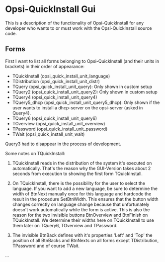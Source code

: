 # Opsi-QuickInstall Gui

This is a description of the functionality of Opsi-QuickInstall for any developer who wants to or must work with the Opsi-QuickInstall source code.

## Forms

First I want to list all forms belonging to Opsi-QuickInstall (and their units in brackets) in their order of appearance:

+ TQuickInstall (opsi_quick_install_unit_language)
+ TDistribution (opsi_quick_install_unit_distr)
+ TQuery (opsi_quick_install_unit_query): Only shown in custom setup
+ TQuery2 (opsi_quick_install_unit_query2): Only shown in custom setup
+ TQuery4 (opsi_quick_install_unit_query4)
+ TQuery5_dhcp (opsi_quick_install_unit_query5_dhcp): Only shown if the user wants to install a dhcp-server on the opsi-server (asked in Query4).
+ TQuery6 (opsi_quick_install_unit_query6)
+ TOverview (opsi_quick_install_unit_overview)
+ TPassword (opsi_quick_install_unit_password)
+ TWait (opsi_quick_install_unit_wait)

Query3 had to disappear in the process of development.

Some notes on TQuickInstall:

1. TQuickInstall reads in the distribution of the system it's executed on automatically. That's the reason why the GUI-Version takes about 2 seconds from execution to showing the first form TQuickInstall.

2. On TQuickInstall, there is the possibility for the user to select the language. If you want to add a new language, be sure to determine the width of BtnNext manually once for this language and hardcode the result in the procedure SetBtnWidth. This ensures that the button width changes correctly on language change because that unfortunately doesn't work automatically while the form is active. This is also the reason for the two invisible buttons BtnOverview and BtnFinish on TQuickInstall. We determine their widths here on TQuickInstall to use them later on TQuery6, TOverview and TPassword.

3. The invisible BtnBack defines with it's properties 'Left' and 'Top' the position of all BtnBacks and BtnNexts on all forms except TDistribution, TPassword and of course TWait.

...
